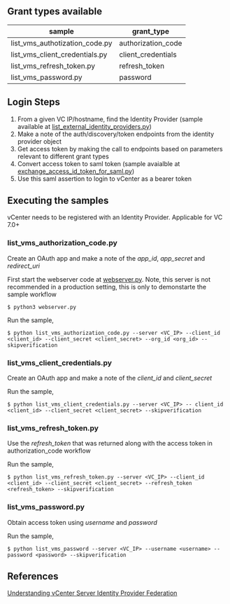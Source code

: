 ## Grant types available

| sample | grant_type |
| ------ | ------ |
| list_vms_authotization_code.py | authorization_code |
| list_vms_client_credentials.py | client_credentials | 
| list_vms_refresh_token.py | refresh_token |
| list_vms_password.py | password |

## Login Steps
1.  From a given VC IP/hostname, find the Identity Provider (sample available at [list_external_identity_providers.py](https://github.com/vmware/vsphere-automation-sdk-python/blob/master/samples/vsphere/oauth/list_external_identity_providers.py))
2.  Make a note of the auth/discovery/token endpoints from the identity provider object
3.  Get access token by making the call to endpoints based on parameters relevant to different grant types
4.  Convert access token to saml token (sample avaialble at [exchange_access_id_token_for_saml.py](https://github.com/vmware/vsphere-automation-sdk-python/blob/master/samples/vsphere/oauth/exchange_access_id_token_for_saml.py))
5.  Use this saml assertion to login to vCenter as a bearer token


## Executing the samples
vCenter needs to be registered with an Identity Provider. Applicable for VC 7.0+
### list_vms_authorization_code.py
Create an OAuth app and make a note of the *app_id*, *app_secret* and *redirect_uri*

First start the webserver code at [webserver.py](https://github.com/vmware/vsphere-automation-sdk-python/blob/master/samples/vsphere/oauth/grant_types/webserver.py). Note, this server is not recommended in a production setting, this is only to demonstarte the sample workflow

`$ python3 webserver.py`

Run the sample,

`$ python list_vms_authorization_code.py --server <VC_IP> --client_id <client_id> --client_secret <client_secret> --org_id <org_id> --skipverification`

### list_vms_client_credentials.py
Create an OAuth app and make a note of the *client_id* and *client_secret*

Run the sample,

`$ python list_vms_client_credentials.py --server <VC_IP> -- client_id <client_id> --client_secret <client_secret> --skipverification`

### list_vms_refresh_token.py
Use the *refresh_token* that was returned along with the access token in authorization_code workflow

Run the sample,

`$ python list_vms_refresh_token.py --server <VC_IP> --client_id <client_id> --client_secret <client_secret> --refresh_token <refresh_token> --skipverification`

### list_vms_password.py
Obtain access token using *username* and *password*

Run the sample,

`$ python list_vms_password --server <VC_IP> --username <username> --password <password> --skipverification`


## References
[Understanding vCenter Server Identity Provider Federation](https://docs.vmware.com/en/VMware-vSphere/7.0/com.vmware.vsphere.authentication.doc/GUID-0A3A19E6-150A-493B-8B57-37E19AB420F2.html)
